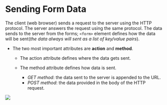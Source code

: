 # Sending Form Data

  The client (web browser) sends a request to the server using the HTTP protocol. The server answers the request using the same protocol. The data sends to the server from the forms; `<form>` element defines how the data will be sent(*the data always will sent as a list of key/value pairs*).  
  
* The two most important attributes are **action** and **method**. 


  - The action attribute defines where the data gets sent.  

  - The method attribute defines how data is sent.
  
      - *GET method*: the data sent to the server is appended to the URL.
      - *POST method*: the data provided in the body of the HTTP request.



![](https://codebridgeplus.com/wp-content/uploads/11inf03.gif)
